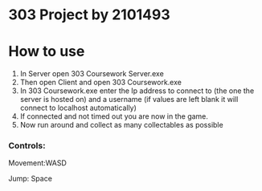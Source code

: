 
# 303 Project by 2101493
# How to use

 1. In Server open 303 Coursework Server.exe
 2. Then open Client and open 303 Coursework.exe
 3. In 303 Coursework.exe enter the Ip address to connect to (the one the server is hosted on) and a username (if values are left blank it will connect to localhost automatically)
 4. If connected and not timed out you are now in the game.
 5. Now run around and collect as many collectables as possible

### Controls:
Movement:WASD

Jump: Space
